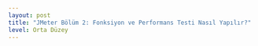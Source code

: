 ```yaml
---
layout: post
title: "JMeter Bölüm 2: Fonksiyon ve Performans Testi Nasıl Yapılır?"
level: Orta Düzey
---
```



